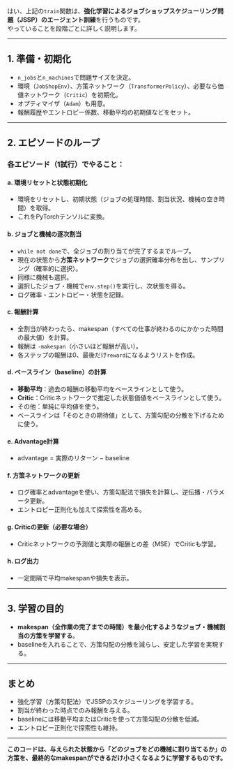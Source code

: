 はい、上記の`train`関数は、**強化学習によるジョブショップスケジューリング問題（JSSP）のエージェント訓練**を行うものです。  
やっていることを段階ごとに詳しく説明します。

---

## 1. 準備・初期化

- `n_jobs`と`n_machines`で問題サイズを決定。
- 環境（`JobShopEnv`）、方策ネットワーク（`TransformerPolicy`）、必要なら価値ネットワーク（`Critic`）を初期化。
- オプティマイザ（`Adam`）も用意。
- 報酬履歴やエントロピー係数、移動平均の初期値などをセット。

---

## 2. エピソードのループ

### 各エピソード（1試行）でやること：

#### a. 環境リセットと状態初期化

- 環境をリセットし、初期状態（ジョブの処理時間、割当状況、機械の空き時間）を取得。
- これをPyTorchテンソルに変換。

#### b. ジョブと機械の逐次割当

- `while not done`で、全ジョブの割り当てが完了するまでループ。
- 現在の状態から**方策ネットワーク**でジョブの選択確率分布を出し、サンプリング（確率的に選択）。
- 同様に機械も選択。
- 選択したジョブ・機械で`env.step()`を実行し、次状態を得る。
- ログ確率・エントロピー・状態を記録。

#### c. 報酬計算

- 全割当が終わったら、makespan（すべての仕事が終わるのにかかった時間の最大値）を計算。
- 報酬は `-makespan`（小さいほど報酬が高い）。
- 各ステップの報酬は0、最後だけ`reward`になるようリストを作成。

#### d. ベースライン（baseline）の計算

- **移動平均**：過去の報酬の移動平均をベースラインとして使う。
- **Critic**：Criticネットワークで推定した状態価値をベースラインとして使う。
- その他：単純に平均値を使う。
- ベースラインは「そのときの期待値」として、方策勾配の分散を下げるために使う。

#### e. Advantage計算

- advantage = 実際のリターン − baseline

#### f. 方策ネットワークの更新

- ログ確率とadvantageを使い、方策勾配法で損失を計算し、逆伝播・パラメータ更新。
- エントロピー正則化も加えて探索性を高める。

#### g. Criticの更新（必要な場合）

- Criticネットワークの予測値と実際の報酬との差（MSE）でCriticも学習。

#### h. ログ出力

- 一定間隔で平均makespanや損失を表示。

---

## 3. 学習の目的

- **makespan（全作業の完了までの時間）を最小化するようなジョブ・機械割当の方策を学習する**。
- baselineを入れることで、方策勾配の分散を減らし、安定した学習を実現する。

---

## まとめ

- 強化学習（方策勾配法）でJSSPのスケジューリングを学習する。
- 割当が終わった時点でのみ報酬を与える。
- baselineには移動平均またはCriticを使って方策勾配の分散を低減。
- エントロピー正則化で探索性も維持。

---

**このコードは、与えられた状態から「どのジョブをどの機械に割り当てるか」の方策を、最終的なmakespanができるだけ小さくなるように学習するものです。**



